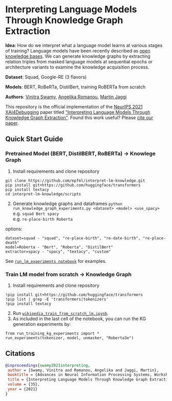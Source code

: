 # Interpreting Language Models Through Knowledge Graph Extraction

**Idea**: How do we interpret what a language model learns at various stages of training? Language models have been recently described as [open knowledge bases](https://github.com/facebookresearch/LAMA). We can generate knowledge graphs by extracting relation triples from masked language models at sequential epochs or architecture variants to examine the knowledge acquisition process.  

**Dataset**: Squad, Google-RE (3 flavors)  

**Models**: BERT, RoBeRTa, DistilBert, training RoBERTa from scratch

**Authors**: [Vinitra Swamy](https://github.com/vinitra), [Angelika Romanou](https://github.com/agromanou), [Martin Jaggi](https://github.com/martinjaggi)

This repository is the official implementation of the [NeurIPS 2021 XAI4Debugging](https://xai4debugging.github.io/) paper titled ["Interpreting Language Models Through Knowledge Graph Extraction"](link:tba). Found this work useful? Please [cite our paper](#citations).

## Quick Start Guide
### Pretrained Model (BERT, DistilBERT, RoBERTa) -> Knowlege Graph
1. Install requirements and clone repository  
```
git clone https://github.com/epfml/interpret-lm-knowledge.git
pip install git+https://github.com/huggingface/transformers   
pip install textacy
cd interpret-lm-knowledge/scripts
```
2. Generate knowledge graphs and dataframes
`python run_knowledge_graph_experiments.py <dataset> <model> <use_spacy>`  
e.g. `squad Bert spacy`  
e.g. `re-place-birth Roberta`    

options:  
```
dataset=squad - "squad", "re-place-birth", "re-date-birth", "re-place-death"  
model=Roberta - "Bert", "Roberta", "DistilBert"  
extractor=spacy - "spacy", "textacy", "custom"
```
See [`run_lm_experiments notebook`](scripts/run_lm_experiments.ipynb) for examples.

### Train LM model from scratch -> Knowledge Graph
1. Install requirements and clone repository
```
!pip install git+https://github.com/huggingface/transformers
!pip list | grep -E 'transformers|tokenizers'
!pip install textacy
```
2. Run [`wikipedia_train_from_scratch_lm.ipynb`](scripts/wikipedia_train_from_scratch_lm.ipynb).
3. As included in the last cell of the notebook, you can run the KG generation experiments by:
```
from run_training_kg_experiments import *
run_experiments(tokenizer, model, unmasker, "Roberta3e")
```

## Citations
```bibtex
@inproceedings{swamy2021interpreting,
 author = {Swamy, Vinitra and Romanou, Angelika and Jaggi, Martin},
 booktitle = {Advances in Neural Information Processing Systems, Workshop on eXplainable AI Approaches for Debugging and Diagnosis},
 title = {Interpreting Language Models Through Knowledge Graph Extraction},
 volume = {35},
 year = {2021}
}
```
